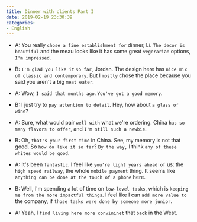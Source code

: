 ```yaml
---
title: Dinner with clients Part I
date: 2019-02-19 23:30:39
categories:
- English
---
```


- A: You really `chose a fine establishment for` dinner, Li. `The decor is beautiful` and the meau looks like it has some great `vegerarian` options, `I'm impressed`.

- B: `I'm glad you like it` `so far`, Jordan. The design here has `nice mix of classic and contemporary`. But I `mostly` chose the place because you said you aren't a big `meat eater`.
  
- A: Wow, `I said that months ago`. `You've got a good memory`.

- B: I just try to `pay attention to detail`. Hey, how about `a glass of wine`?

- A: Sure, what would pair `well with` what we're ordering. China `has so many flavors to offer`, and `I'm still such a newbie`.

- B: Oh, `that's your first time` in China. See, my memory is not that good. So `how do like it so far`? `By the way,` I think `any of these whites would be good`.

- A: It's been `fantastic`. I feel like `you're light years ahead of` us: the `high speed railway`, the whole `mobile payment` thing. It seems like `anything can be done at the touch of a phone` here. 

- B: Well, I'm spending a lot of time on `low-level tasks`, which is `keeping me from the more impactful things`. I feel like I can `add more value to` the company, if `those tasks were done by someone more junior`.

- A: Yeah, I `find living here more convininet` that `back` in the West.